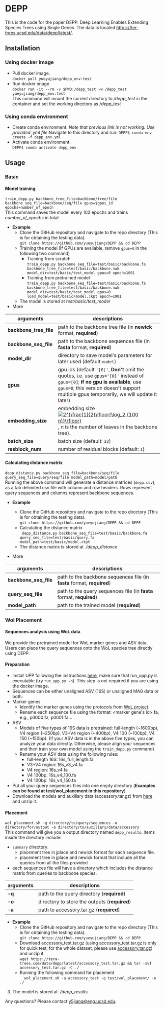 # DEPP

This is the code for the paper DEPP: Deep Learning Enables Extending Species Trees using Single Genes. The data is located https://ter-trees.ucsd.edu/data/depp/latest/.

[comment]: <> (## requirements)

[comment]: <> (* Python 3)

[comment]: <> (* [Newick Utilities]&#40;http://cegg.unige.ch/newick_utils&#41; `conda install -c bioconda newick_utils`)

[comment]: <> (* [gappa]&#40;https://github.com/lczech/gappa&#41; `conda install -c bioconda gappa`)

## Installation
### Using docker image
* Pull docker image.   
``docker pull yueyujiang/depp_env:test``
* Run docker image.   
``docker run -it --rm -v $PWD:/depp_test -w /depp_test  yueyujiang/depp_env:test``   
This command will mount the current directory to */depp_test* in the container and set the working directory as */depp_test*

### Using conda environment
* Create conda environment. *Note that previous link is not working. Use provided .yml file* Navigate to this directory and run:
```DEPP$ conda env create -f depp_env.yml```
* Activate conda environment.  
```DEPP$ conda activate depp_env```

## Usage
### Basic
#### Model training
`train_depp.py backbone_tree_file=backbone/tree/file backbone_seq_file=backbone/seq/file gpus=$gpus_id epochs=number_of_epoch`  
This command saves the model every 100 epochs and trains *number_of_epochs* in total

* **Example**  
  * Clone the GitHub repository and navigate to the repo directory (This is for obtaining the testing data).  
``git clone https://github.com/yueyujiang/DEPP && cd DEPP``
  * Training the model (If GPUs are available, remove `gpus=0` in the following two command)
    * Training from scratch   
``train_depp.py backbone_seq_file=test/basic/backbone.fa backbone_tree_file=test/basic/backbone.nwk model_dir=test/basic/test_model gpus=0 epoch=1001``
     * Training from pretrained model  
  ``train_depp.py backbone_seq_file=test/basic/backbone.fa backbone_tree_file=test/basic/backbone.nwk model_dir=test/basic/test_model gpus=0 load_model=test/basic/model.ckpt epoch=1001``
  * The model is stored at *test/basic/test_model*
* More  
  
| arguments              | descriptions                                                                                                            |
|------------------------|-------------------------------------------------------------------------------------------------------------------------|
| **backbone_tree_file** | path to the backbone tree file (in **newick** format, **required**)                                                     |
| **backbone_seq_file**  | path to the backbone sequences file (in **fasta** format, **required**)                                                 |
| **model_dir**          | directory to save model's parameters for later used (default `model`)                                                   |
| **gpus**               | gpu ids (default `'[0]'`, **Don't** omit the quotes, i.e. use `gpus='[0]'` instead of `gpus=[0]`; **if no gpu is available**, use `gpus=0`; this version doesn't support multiple gpus temporarily, we will update it later)                                            |
| **embedding_size**     | embedding size <a href="https://www.codecogs.com/eqnedit.php?latex=2^{\frac{1}{2}\lfloor{\log_2&space;(100&space;n)}\rfloor}" target="_blank"><img src="https://latex.codecogs.com/gif.latex?2^{\frac{1}{2}\lfloor{\log_2&space;(100&space;n)}\rfloor}" title="2^{\frac{1}{2}\lfloor{\log_2 (100 n)}\rfloor}" /></a>, n is the number of leaves in the backbone tree).                                                       |
| **batch_size**         | batch size (default: `32`)                                                                                              |
| **resblock_num**       | number of residual blocks (default: `1`)                                                                                |

#### Calculating distance matrix
`depp_distance.py backbone_seq_file=backbone/seq/file query_seq_file=query/seq/file model_path=model/path`  
Running the above command will generate a distance matrices (`depp.csv`), as a tab delimited csv file with column and row headers. Rows represent query sequences and columns represent backbone sequences.
* **Example**  
  * Clone the GitHub repository and navigate to the repo directory (This is for obtaining the testing data).   
``git clone https://github.com/yueyujiang/DEPP && cd DEPP``
  * Calculating the distance matrix  
`` depp_distance.py backbone_seq_file=test/basic/backbone.fa query_seq_file=test/basic/query.fa model_path=test/basic/model.ckpt``
  * The distance matrix is stored at  *./depp_distance*  

* More  
  
| arguments              | descriptions                                                                                                            |
|------------------------|-------------------------------------------------------------------------------------------------------------------------|
| **backbone_seq_file**  | path to the backbone sequences file (in **fasta** format, **required**)                                                 |
| **query_seq_file**  | path to the query sequences file (in **fasta** format, **required**)                                                 |
| **model_path**               | path to the trained model (**required**)                                     |

<!-- 
`distance_depp.sh -q query/seq/file -b $backbone/seq/file -m model/path -t backbone/tree/file -o $outdir`
| arguments             | descriptions                                                            |
|-----------------------|-------------------------------------------------------------------------|
| **-q**                | path to the query sequences file (in **fasta** format, **required**)    |
| **-b**                | path to the backbone sequences file (in **fasta** format, **required**) |
| **-m**                | path to the depp model's parameters file (**required**)                 |
| **-o**                | directory to store the output distance matrix (directory for output distance matrix, **required**) |
| **-t**                | path to the backbone tree file (in **newick** format, **required**).    | -->


### Wol Placement
#### Sequences analysis using WoL data
We provide the pretrained model for WoL marker genes and ASV data. Users can place the query sequences onto the WoL species tree directly using DEPP.  
#### Preparation
* Install UPP following the instructions [here](https://github.com/smirarab/sepp/blob/master/README.UPP.md), make sure that run_upp.py is executable (try `run_upp.py -h`). 
  This step is not required if you are using the docker image.
* Sequences can be either unaligned ASV (16S) or unaligned MAG data or both.
* Marker genes    
  - Identify the marker genes using the protocols from [WoL project](https://biocore.github.io/wol/protocols/).  
  - Rename each sequence file using the format: <marker gene's id>.fa, e.g., p0000.fa, p0001.fa...  
* ASV  
  - Models of five types of 16S data is pretrained: full-length (~1600bp), V4 region (~250bp), V3+V4 region (~400bp), V4 100 (~100bp), V4 150 (~150bp). (If your ASV data is in the above five types, you can analyze your data directly. Otherwise, please align your sequences and then train your own model using the `train_depp.py` command)  
  - Rename your ASV data using the following rules:  
    - full-length 16S: 16s_full_length.fa  
    - V3+V4 region: 16s_v3_v4.fa  
    - V4 region: 16s_v4.fa  
    - V4 100bp: 16s_v4_100.fa  
    - V4 100bp: 16s_v4_150.fa  
* Put all your query sequences files into one empty directory (**Examples can be found 
    at test/wol_placement in this repository**).  
* Download the models and auxiliary data (accessory.tar.gz) from [here](https://tera-trees.com/data/depp/latest/) and unzip it.  

#### Placement
`wol_placement.sh -q directory/to/query/sequences -o directory/for/output -a directory/to/auxiliary/data/accessory`  
This command will give you a output directory named `depp_results`. items inside the directory include:  
* `summary` directory:  
  - placement tree in jplace and newick format for each sequence file.  
  - placement tree in jplace and newick format that include all the queries from all the files provided  
* each sequences file will have a directory which includes the distance matrix from queries to backbone species.    

| arguments             | descriptions                                                            |
|-----------------------|-------------------------------------------------------------------------|
| **-q**                | path to the query directory (**required**)                              |
| **-o**                | directory to store the outputs (**required**)                           |
| **-a**                | path to accessory.tar.gz (**required**)                                 |

* **Example**
  * Clone the GitHub repository and navigate to the repo directory (This is for obtaining the testing data).  
``git clone https://github.com/yueyujiang/DEPP && cd DEPP``
  * Download accessory_test.tar.gz (using accessory_test.tar.gz is only for quick test, 
for the whole dataset, please use [accessory.tar.gz](https://tera-trees.com/data/depp/latest/accessory.tar.gz)) and unzip it  
    ``wget https://tera-trees.com/data/depp/latest/accessory_test.tar.gz && tar -xvf accessory_test.tar.gz -C ./``
  * Running the following command for placement  
``  wol_placement.sh -a accessory_test -q test/wol_placement/ -o ./``
3. The model is stored at  *./depp_results*  

Any questions? Please contact <y5jiang@eng.ucsd.edu>.
